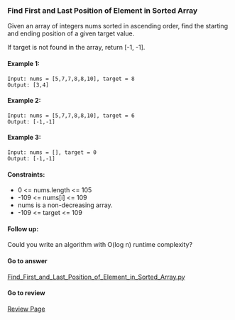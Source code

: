 ### Find First and Last Position of Element in Sorted Array

Given an array of integers nums sorted in ascending order, find the starting and ending position of a given target value.

If target is not found in the array, return [-1, -1].

#### Example 1:

```
Input: nums = [5,7,7,8,8,10], target = 8
Output: [3,4]
```

#### Example 2:

```
Input: nums = [5,7,7,8,8,10], target = 6
Output: [-1,-1]
```

#### Example 3:

```
Input: nums = [], target = 0
Output: [-1,-1]
``` 

#### Constraints:

* 0 <= nums.length <= 105
* -109 <= nums[i] <= 109
* nums is a non-decreasing array.
* -109 <= target <= 109

#### Follow up:

Could you write an algorithm with O(log n) runtime complexity?

####  Go to answer

[Find_First_and_Last_Position_of_Element_in_Sorted_Array.py](https://github.com/Kelv1nYu/LeetCode_Practices/blob/master/Code/Find_First_and_Last_Position_of_Element_in_Sorted_Array.py)

#### Go to review

[Review Page](https://github.com/Kelv1nYu/LeetCode_Practices/blob/master/Review/Python3/Find_First_and_Last_Position_of_Element_in_Sorted_Array.md)
